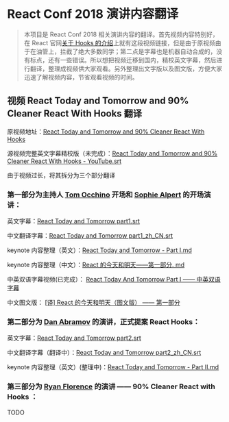 # React Conf 2018 演讲内容翻译

> 本项目是 React Conf 2018 相关演讲内容的翻译。首先视频内容特别好，在 React 官网[关于 Hooks 的介绍](https://reactjs.org/docs/hooks-intro.html#video-introduction)上就有这段视频链接，但是由于原视频由于在油管上，拦截了绝大多数同学；第二点是字幕也是机器自动合成的，没有标点，还有一些错误。所以想把视频迁移到国内，精校英文字幕，然后进行翻译，整理成视频供大家观看。另外整理出文字版以及图文版，方便大家迅速了解视频内容，节省观看视频的时间。

## 视频 React Today and Tomorrow and 90% Cleaner React With Hooks 翻译

原视频地址：[React Today and Tomorrow and 90% Cleaner React With Hooks](https://youtu.be/dpw9EHDh2bM)

源视频完整英文字幕精校版（未完成）：[React Today and Tomorrow and 90% Cleaner React With Hooks - YouTube.srt](https://github.com/Ivocin/Traslation/blob/master/React%20Conf%202018/React%20Today%20and%20Tomorrow%20and%2090%25%20Cleaner%20React%20With%20Hooks%20-%20YouTube.srt)

由于视频过长，将其拆分为三个部分翻译

### 第一部分为主持人 [Tom Occhino](https://twitter.com/tomocchino) 开场和 [Sophie Alpert](https://twitter.com/sophiebits) 的开场演讲：

英文字幕：[React Today and Tomorrow part1.srt](https://github.com/Ivocin/Traslation/blob/master/React%20Conf%202018/React%20Today%20and%20Tomorrow%20part1.srt)

中文翻译字幕：[React Today and Tomorrow part1_zh_CN.srt](https://github.com/Ivocin/Traslation/blob/master/React%20Conf%202018/React%20Today%20and%20Tomorrow%20part1_zh_CN.srt)

keynote 内容整理（英文）：[React Today and Tomorrow - Part I.md](https://github.com/Ivocin/Traslation/blob/master/React%20Conf%202018/React%20Today%20and%20Tomorrow%20-%20Part%20I.md)

keynote 内容整理（中文）：[React 的今天和明天——第一部分. md](https://github.com/Ivocin/Traslation/blob/master/React%20Conf%202018/React%E7%9A%84%E4%BB%8A%E5%A4%A9%E5%92%8C%E6%98%8E%E5%A4%A9%E2%80%94%E2%80%94%E7%AC%AC%E4%B8%80%E9%83%A8%E5%88%86.md)

中英双语字幕视频(已完成）： [React Today And Tomorrow Part I —— 中英双语字幕](http://www.iqiyi.com/w_19s383ms9d.html)

中文图文版： [[译] React 的今天和明天（图文版） —— 第一部分](https://juejin.im/post/5be90d825188254b0917f180)


### 第二部分为 [Dan Abramov](https://twitter.com/dan_abramov) 的演讲，正式提案 React Hooks：

英文字幕：[React Today and Tomorrow part2.srt](https://github.com/Ivocin/Traslation/blob/master/React%20Conf%202018/React%20Today%20and%20Tomorrow%20part2.srt)

中文翻译字幕（翻译中）：[React Today and Tomorrow part2_zh_CN.srt](https://github.com/Ivocin/Traslation/blob/master/React%20Conf%202018/React%20Today%20and%20Tomorrow%20part2_zh_CN.srt)

keynote 内容整理（英文）(整理中)：[React Today and Tomorrow - Part II.md](https://github.com/Ivocin/Traslation/blob/master/React%20Conf%202018/React%20Today%20and%20Tomorrow%20-%20Part%20II.md)


### 第三部分为 [Ryan Florence](https://twitter.com/ryanflorence) 的演讲 —— 90% Cleaner React with Hooks ：

TODO

